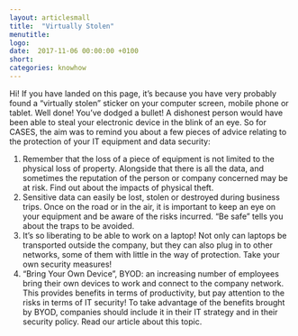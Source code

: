 ```yaml
---
layout: articlesmall
title:  "Virtually Stolen"
menutitle:
logo:
date:  2017-11-06 00:00:00 +0100
short:
categories: knowhow
---
```


Hi! If you have landed on this page, it’s because you have very probably found a “virtually stolen” sticker on your computer screen, mobile phone or tablet. Well done! You’ve dodged a bullet! A dishonest person would have been able to steal your electronic device in the blink of an eye. So for CASES, the aim was to remind you about a few pieces of advice relating to the protection of your IT equipment and data security:

1. Remember that the loss of a piece of equipment is not limited to the physical loss of property. Alongside that there is all the data, and sometimes the reputation of the person or company concerned may be at risk. Find out about the impacts of physical theft.
2. Sensitive data can easily be lost, stolen or destroyed during business trips. Once on the road or in the air, it is important to keep an eye on your equipment and be aware of the risks incurred. “Be safe” tells you about the traps to be avoided.
3. It’s so liberating to be able to work on a laptop! Not only can laptops be transported outside the company, but they can also plug in to other networks, some of them with little in the way of protection. Take your own security measures!
4. “Bring Your Own Device”, BYOD: an increasing number of employees bring their own devices to work and connect to the company network. This provides benefits in terms of productivity, but pay attention to the risks in terms of IT security! To take advantage of the benefits brought by BYOD, companies should include it in their IT strategy and in their security policy. Read our article about this topic.

